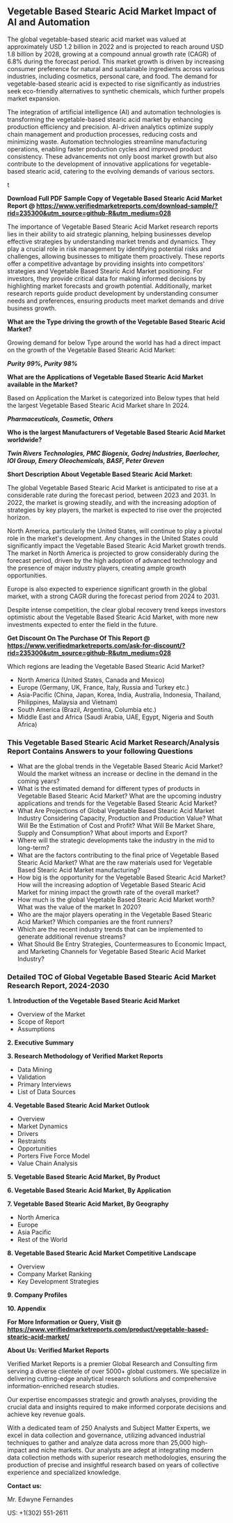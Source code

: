 <h2>Vegetable Based Stearic Acid Market Impact of AI and Automation</h2><p>The global vegetable-based stearic acid market was valued at approximately USD 1.2 billion in 2022 and is projected to reach around USD 1.8 billion by 2028, growing at a compound annual growth rate (CAGR) of 6.8% during the forecast period. This market growth is driven by increasing consumer preference for natural and sustainable ingredients across various industries, including cosmetics, personal care, and food. The demand for vegetable-based stearic acid is expected to rise significantly as industries seek eco-friendly alternatives to synthetic chemicals, which further propels market expansion.</p><p>The integration of artificial intelligence (AI) and automation technologies is transforming the vegetable-based stearic acid market by enhancing production efficiency and precision. AI-driven analytics optimize supply chain management and production processes, reducing costs and minimizing waste. Automation technologies streamline manufacturing operations, enabling faster production cycles and improved product consistency. These advancements not only boost market growth but also contribute to the development of innovative applications for vegetable-based stearic acid, catering to the evolving demands of various sectors.</p>t</p><p id="" class=""><strong>Download Full PDF Sample Copy of Vegetable Based Stearic Acid Market Report @ <a href="https://www.verifiedmarketreports.com/download-sample/?rid=235300&utm_source=github-R&utm_medium=028" target="_blank">https://www.verifiedmarketreports.com/download-sample/?rid=235300&utm_source=github-R&utm_medium=028</a></strong></p><p>The importance of&nbsp;Vegetable Based Stearic Acid Market research reports lies in their ability to aid strategic planning, helping businesses develop effective strategies by understanding market trends and dynamics. They play a crucial role in risk management by identifying potential risks and challenges, allowing businesses to mitigate them proactively. These reports offer a competitive advantage by providing insights into competitors' strategies and Vegetable Based Stearic Acid Market positioning. For investors, they provide critical data for making informed decisions by highlighting market forecasts and growth potential. Additionally, market research reports guide product development by understanding consumer needs and preferences, ensuring products meet market demands and drive business growth.</p><p><strong>What are the&nbsp;Type driving the growth of the Vegetable Based Stearic Acid Market?</strong></p><p id="" class="">Growing demand for below Type around the world has had a direct impact on the growth of the Vegetable Based Stearic Acid Market:</p><em><strong>Purity 99%, Purity 98%</strong></em></p><strong>What are the&nbsp;Applications&nbsp;of Vegetable Based Stearic Acid Market available in the Market?</strong></p><p id="" class="">Based on Application the Market is categorized into Below types that held the largest Vegetable Based Stearic Acid Market share In 2024.</p><em><strong>Pharmaceuticals, Cosmetic, Others</strong></em></p><strong>Who is the largest Manufacturers of Vegetable Based Stearic Acid Market worldwide?</strong></p><p><em><strong>Twin Rivers Technologies, PMC Biogenix, Godrej Industries, Baerlocher, IOI Group, Emery Oleochemicals, BASF, Peter Greven</strong></em></p><p id="" class=""><strong>Short Description About Vegetable Based Stearic Acid Market:</strong></p><p>The global Vegetable Based Stearic Acid Market is anticipated to rise at a considerable rate during the forecast period, between 2023 and 2031. In 2022, the market is growing steadily, and with the increasing adoption of strategies by key players, the market is expected to rise over the projected horizon.</p><p>North America, particularly the United States, will continue to play a pivotal role in the market's development. Any changes in the United States could significantly impact the Vegetable Based Stearic Acid Market growth trends. The market in North America is projected to grow considerably during the forecast period, driven by the high adoption of advanced technology and the presence of major industry players, creating ample growth opportunities.</p><p>Europe is also expected to experience significant growth in the global market, with a strong CAGR during the forecast period from 2024 to 2031.</p><p>Despite intense competition, the clear global recovery trend keeps investors optimistic about the Vegetable Based Stearic Acid Market, with more new investments expected to enter the field in the future.</p><p id="" class=""><strong>Get Discount On The Purchase Of This Report @ <a href="https://www.verifiedmarketreports.com/ask-for-discount/?rid=235300&utm_source=github-R&utm_medium=028" target="_blank">https://www.verifiedmarketreports.com/ask-for-discount/?rid=235300&utm_source=github-R&utm_medium=028</a></strong></p>Which regions are leading the Vegetable Based Stearic Acid Market?</p><ul><li>North America (United States, Canada and Mexico)</li><li>Europe (Germany, UK, France, Italy, Russia and Turkey etc.)</li><li>Asia-Pacific (China, Japan, Korea, India, Australia, Indonesia, Thailand, Philippines, Malaysia and Vietnam)</li><li>South America (Brazil, Argentina, Columbia etc.)</li><li>Middle East and Africa (Saudi Arabia, UAE, Egypt, Nigeria and South Africa)</li></ul><h3 id="" class="">This Vegetable Based Stearic Acid Market Research/Analysis Report Contains Answers to your following Questions</h3><ul><li>What are the global trends in the Vegetable Based Stearic Acid Market? Would the market witness an increase or decline in the demand in the coming years?</li><li>What is the estimated demand for different types of products in Vegetable Based Stearic Acid Market? What are the upcoming industry applications and trends for the Vegetable Based Stearic Acid Market?</li><li>What Are Projections of Global Vegetable Based Stearic Acid Market Industry Considering Capacity, Production and Production Value? What Will Be the Estimation of Cost and Profit? What Will Be Market Share, Supply and Consumption? What about imports and Export?</li><li>Where will the strategic developments take the industry in the mid to long-term?</li><li>What are the factors contributing to the final price of Vegetable Based Stearic Acid Market? What are the raw materials used for Vegetable Based Stearic Acid Market manufacturing?</li><li>How big is the opportunity for the Vegetable Based Stearic Acid Market? How will the increasing adoption of Vegetable Based Stearic Acid Market for mining impact the growth rate of the overall market?</li><li>How much is the global Vegetable Based Stearic Acid Market worth? What was the value of the market In 2020?</li><li>Who are the major players operating in the Vegetable Based Stearic Acid Market? Which companies are the front runners?</li><li>Which are the recent industry trends that can be implemented to generate additional revenue streams?</li><li>What Should Be Entry Strategies, Countermeasures to Economic Impact, and Marketing Channels for Vegetable Based Stearic Acid Market Industry?</li></ul><h3 id="" class="">Detailed TOC of Global Vegetable Based Stearic Acid Market Research Report, 2024-2030</h3><p id="" class=""><strong>1. Introduction of the Vegetable Based Stearic Acid Market</strong></p><ul><li>Overview of the Market</li><li>Scope of Report</li><li>Assumptions</li></ul><p id="" class=""><strong>2. Executive Summary</strong></p><p id="" class=""><strong>3. Research Methodology of Verified Market Reports</strong></p><ul><li>Data Mining</li><li>Validation</li><li>Primary Interviews</li><li>List of Data Sources</li></ul><p id="" class=""><strong>4. Vegetable Based Stearic Acid Market Outlook</strong></p><ul><li>Overview</li><li>Market Dynamics</li><li>Drivers</li><li>Restraints</li><li>Opportunities</li><li>Porters Five Force Model</li><li>Value Chain Analysis</li></ul><p id="" class=""><strong>5. Vegetable Based Stearic Acid Market, By Product</strong></p><p id="" class=""><strong>6. Vegetable Based Stearic Acid Market, By Application</strong></p><p id="" class=""><strong>7. Vegetable Based Stearic Acid Market, By Geography</strong></p><ul><li>North America</li><li>Europe</li><li>Asia Pacific</li><li>Rest of the World</li></ul><p id="" class=""><strong>8. Vegetable Based Stearic Acid Market Competitive Landscape</strong></p><ul><li>Overview</li><li>Company Market Ranking</li><li>Key Development Strategies</li></ul><p id="" class=""><strong>9. Company Profiles</strong></p><p id="" class=""><strong>10. Appendix</strong></p><p id="" class=""><strong>For More Information or Query, Visit @ <a href="https://www.verifiedmarketreports.com/product/vegetable-based-stearic-acid-market/" target="_blank">https://www.verifiedmarketreports.com/product/vegetable-based-stearic-acid-market/</a></strong></p><p id="" class=""><strong>About Us: Verified Market Reports</strong></p><p id="" class="">Verified Market Reports is a premier Global Research and Consulting firm serving a diverse clientele of over 5000+ global customers. We specialize in delivering cutting-edge analytical research solutions and comprehensive information-enriched research studies.</p><p id="" class="">Our expertise encompasses strategic and growth analyses, providing the crucial data and insights required to make informed corporate decisions and achieve key revenue goals.</p><p id="" class="">With a dedicated team of 250 Analysts and Subject Matter Experts, we excel in data collection and governance, utilizing advanced industrial techniques to gather and analyze data across more than 25,000 high-impact and niche markets. Our analysts are adept at integrating modern data collection methods with superior research methodologies, ensuring the production of precise and insightful research based on years of collective experience and specialized knowledge.</p><p id="" class=""><strong>Contact us:</strong></p><p id="" class="">Mr. Edwyne Fernandes</p><p id="" class="">US: +1(302) 551-2611</p>